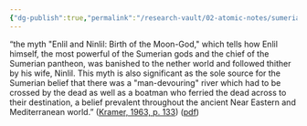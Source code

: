 ```yaml
---
{"dg-publish":true,"permalink":"/research-vault/02-atomic-notes/sumerian-mythology-contained-a-river-to-be-crossed-when-entering-the-underworld-and-a-ferryman-who-took-souls-across-the-river/"}
---
```


“the myth "Enlil and Ninlil: Birth of the Moon-God," which tells how Enlil himself, the most powerful of the Sumerian gods and the chief of the Sumerian pantheon, was banished to the nether world and followed thither by his wife, Ninlil. This myth is also significant as the sole source for the Sumerian belief that there was a "man-devouring" river which had to be crossed by the dead as well as a boatman who ferried the dead across to their destination, a belief prevalent throughout the ancient Near Eastern and Mediterranean world.” ([Kramer, 1963, p. 133](zotero://select/library/items/TI24BNVH)) ([pdf](zotero://open-pdf/library/items/EY8R4485?page=133&annotation=I6W3PHYC))